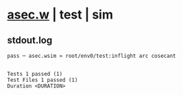 # [asec.w](../../../../../../examples/tests/sdk_tests/math/asec.w) | test | sim

## stdout.log
```log
pass ─ asec.wsim » root/env0/test:inflight arc cosecant
 
 
Tests 1 passed (1)
Test Files 1 passed (1)
Duration <DURATION>
```

